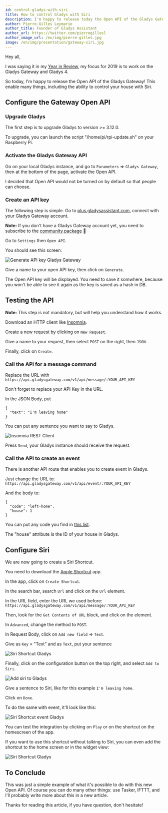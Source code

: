 ```yaml
---
id: control-gladys-with-siri
title: How to control Gladys with Siri
description: I'm happy to release today the Open API of the Gladys Gateway, enabling the use of Gladys with Siri.
author: Pierre-Gilles Leymarie
author_title: Founder of Gladys Assistant
author_url: https://twitter.com/pierregillesl
author_image_url: /en/img/pierre-gilles.jpg
image: /en/img/presentation/gateway-siri.jpg
---
```


Hey all,

I was saying it in my [Year in Review](/en/article/2018-year-review-of-gladys-assistant), my focus for 2019 is to work on the Gladys Gateway and Gladys 4.

So today, I'm happy to release the Open API of the Gladys Gateway! This enable many things, including the ability to control your house with Siri.

<!--truncate-->

## Configure the Gateway Open API

### Upgrade Gladys

The first step is to upgrade Gladys to version >= 3.12.0.

To upgrade, you can launch the script "/home/pi/rpi-update.sh" on your Raspberry Pi.

### Activate the Gladys Gateway API

Go on your local Gladys instance, and go to `Parameters` => `Gladys Gateway`, then at the bottom of the page, activate the Open API.

I decided that Open API would not be turned on by default so that people can choose.

### Create an API key

The following step is simple. Go to [plus.gladysassistant.com](https://plus.gladysassistant.com), connect with your Gladys Gateway account.

**Note:** If you don't have a Gladys Gateway account yet, you need to subscribe to the [community package](/en/gladys-community-package/) 🙂

Go to `Settings` then `Open API`.

You should see this screen:

![Generate API key Gladys Gateway](/en/img/articles/siri-gateway/generate-api-key.jpg)

Give a name to your open API key, then click on `Generate`.

The Open API key will be displayed. You need to save it somwhere, because you won't be able to see it again as the key is saved as a hash in DB.

## Testing the API

**Note:** This step is not mandatory, but will help you understand how it works.

Download an HTTP client like [Insomnia](https://insomnia.rest/).

Create a new request by clicking on `New Request`.

Give a name to your request, then select `POST` on the right, then `JSON`.

Finally, click on `Create`.

### Call the API for a message command

Replace the URL with `https://api.gladysgateway.com/v1/api/message/:YOUR_API_KEY`

Don't forget to replace your API Key in the URL.

In the JSON Body, put

```
{
  "text": "I'm leaving home"
}
```

You can put any sentence you want to say to Gladys.

![Insomnia REST Client](/en/img/articles/siri-gateway/insomnia.jpg)

Press `Send`, your Gladys instance should receive the request.

### Call the API to create an event

There is another API route that enables you to create event in Gladys.

Just change the URL to: `https://api.gladysgateway.com/v1/api/event/:YOUR_API_KEY`

And the body to:

```
{
  "code": "left-home",
  "house": 1
}
```

You can put any code you find in [this list](https://github.com/GladysAssistant/gladys-data/blob/master/events/en.json).

The "house" attribute is the ID of your house in Gladys.

## Configure Siri

We are now going to create a Siri Shortcut.

You need to download the [Apple Shortcut](https://itunes.apple.com/us/app/shortcuts/id915249334?mt=8) app.

In the app, click on `Create Shortcut`.

In the search bar, search `Url` and click on the `Url` element.

In the URL field, enter the URL we used before: `https://api.gladysgateway.com/v1/api/message/:YOUR_API_KEY`

Then, look for the `Get Contents of URL` block, and click on the element.

In `Advanced`, change the method to `POST`.

In Request Body, click on `Add new field` => `Text`.

Give as `Key` = "Text" and as `Text`, put your sentence

![Siri Shortcut Gladys](/en/img/articles/siri-gateway/leaving-home-en.jpg)

Finally, click on the configuration button on the top right, and select `Add to Siri`.

![Add siri to Gladys](/en/img/articles/siri-gateway/add-to-siri.jpg)

Give a sentence to Siri, like for this example `I'm leaving home`.

Click on `Done`.

To do the same with event, it'll look like this:

![Siri Shortcut event Gladys](/en/img/articles/siri-gateway/event-left-home.jpg)

You can test the integration by clicking on `Play` or on the shortcut on the homescreen of the app.

If you want to use this shortcut without talking to Siri, you can even add the shortcut to the home screen or in the widget view:

![Siri Shortcut Gladys](/en/img/articles/siri-gateway/siri-shortcut-en.jpg)

## To Conclude

This was just a simple example of what it's possible to do with this new Open API. Of course you can do many other things: use Tasker, IFTTT, and I'll probably write more about this in a new article.

Thanks for reading this article, if you have question, don't hesitate!
